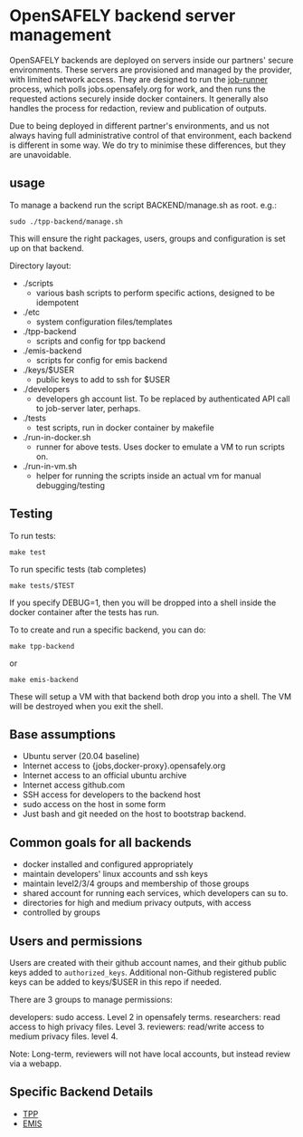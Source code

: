# OpenSAFELY backend server management

OpenSAFELY backends are deployed on servers inside our partners' secure
environments. These servers are provisioned and managed by the provider,
with limited network access. They are designed to run the
[job-runner](https://github.com/opensafely-core/job-runner) process,
which polls jobs.opensafely.org for work, and then runs the requested
actions securely inside docker containers. It generally also handles the
process for redaction, review and publication of outputs.

Due to being deployed in different partner's environments, and us not
always having full administrative control of that environment, each
backend is different in some way. We do try to minimise these
differences, but they are unavoidable.

## usage

To manage a backend run the script BACKEND/manage.sh as root. e.g.:

    sudo ./tpp-backend/manage.sh

This will ensure the right packages, users, groups and configuration is set up
on that backend. 

Directory layout:

* ./scripts
  * various bash scripts to perform specific actions, designed to be idempotent
* ./etc
  * system configuration files/templates
* ./tpp-backend
  * scripts and config for tpp backend
* ./emis-backend
  * scripts for config for emis backend
* ./keys/$USER
  * public keys to add to ssh for $USER
* ./developers
  * developers gh account list. To be replaced by authenticated API call to
    job-server later, perhaps.
* ./tests
  * test scripts, run in docker container by makefile
* ./run-in-docker.sh
  * runner for above tests. Uses docker to emulate a VM to run scripts on.
* ./run-in-vm.sh
  * helper for running the scripts inside an actual vm for manual debugging/testing

## Testing

To run tests:

    make test

To run specific tests (tab completes)

    make tests/$TEST

If you specify DEBUG=1, then you will be dropped into a shell inside the docker
container after the tests has run.

To to create and run a specific backend, you can do:

    make tpp-backend

or

    make emis-backend

These will setup a VM with that backend both drop you into a shell. The VM will
be destroyed when you exit the shell.


## Base assumptions

 * Ubuntu server (20.04 baseline)
 * Internet access to {jobs,docker-proxy}.opensafely.org
 * Internet access to an official ubuntu archive
 * Internet access github.com
 * SSH access for developers to the backend host
 * sudo access on the host in some form
 * Just bash and git needed on the host to bootstrap backend.


## Common goals for all backends

 * docker installed and configured appropriately
 * maintain developers' linux accounts and ssh keys
 * maintain level2/3/4 groups and membership of those groups
 * shared account for running each services, which developers can su to.
 * directories for high and medium privacy outputs, with access
 * controlled by groups


## Users and permissions

Users are created with their github account names, and their github public keys
added to `authorized_keys`. Additional non-Github registered public keys can be
added to keys/$USER in this repo if needed.

There are 3 groups to manage permissions:

developers: sudo access. Level 2 in opensafely terms.
researchers: read access to high privacy files. Level 3.
reviewers: read/write access to medium privacy files. level 4.

Note: Long-term, reviewers will not have local accounts, but instead review via a webapp.


## Specific Backend Details

 - [TPP](tpp-backend/README.md)
 - [EMIS](emis-backend/README.md)
